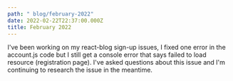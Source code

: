 ```yaml
---
path: " blog/february-2022"
date: 2022-02-22T22:37:00.000Z
title: February 2022
---
```

I've been working on my react-blog sign-up issues, I fixed one error in the account.js code but I still get a console error that says failed to load resource (registration page). I've asked questions about this issue and I'm continuing to research the issue in the meantime.